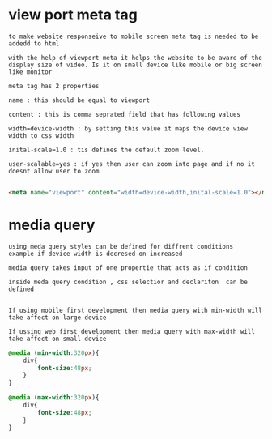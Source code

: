 # view port meta tag

    to make website responseive to mobile screen meta tag is needed to be addedd to html

    with the help of viewport meta it helps the website to be aware of the display size of video. Is it on small device like mobile or big screen like monitor
    
    meta tag has 2 properties

    name : this should be equal to viewport

    content : this is comma seprated field that has following values

    width=device-width : by setting this value it maps the device view width to css width

    inital-scale=1.0 : tis defines the default zoom level.

    user-scalable=yes : if yes then user can zoom into page and if no it doesnt allow user to zoom 

```html

<meta name="viewport" content="width=device-width,inital-scale=1.0"></meta>
```


# media query

    using meda query styles can be defined for diffrent conditions
    example if device width is decresed on increased
    
    media query takes input of one propertie that acts as if condition

    inside meda query condition , css selectior and declariton  can be defined


    If using mobile first development then media query with min-width will take affect on large device

    If ussing web first development then media query with max-width will take affect on small device

```css
@media (min-width:320px){
    div{
        font-size:48px;
    }
}

@media (max-width:320px){
    div{
        font-size:48px;
    }
}

```
